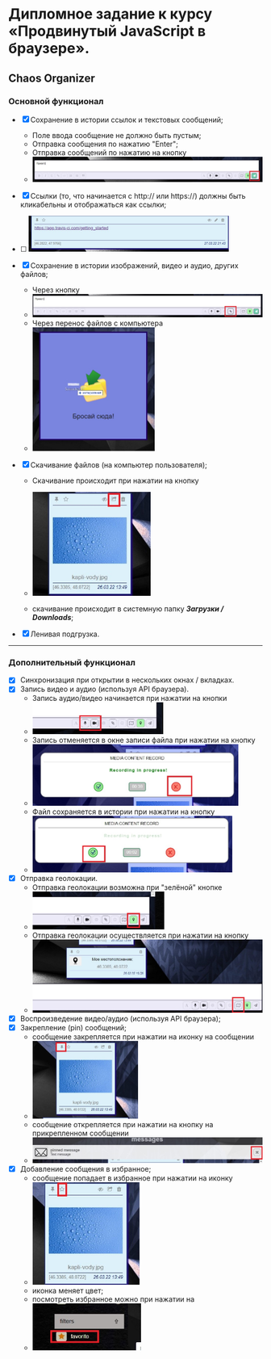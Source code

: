 # Дипломное задание к курсу «Продвинутый JavaScript в браузере». 
## Chaos Organizer

### Основной функционал
  - [x] Сохранение в истории ссылок и текстовых сообщений;   

    - Поле ввода сообщение не должно быть пустым;
    -  Отправка сообщения по нажатию "Enter";
    - Отправка сообщений по нажатию на кнопку
    -  <img src="./scrins/1 send_message.jpg" style="zoom:50%;" />

  - [x] Ссылки (то, что начинается с http:// или https://) должны быть кликабельны и отображаться как ссылки; 
  - [ ] <img src="./scrins/14 Link.jpg" style="zoom:50%;" />

  - [x] Сохранение в истории изображений, видео и аудио, других файлов;

    - Через кнопку 
    - <img src="./scrins/3 Load_file.jpg" style="zoom:50%;" />
    - Через перенос файлов с компьютера
    -  <img src="./scrins/2 DragDrop.jpg" style="zoom:50%;" />

  - [x] Скачивание файлов (на компьютер пользователя);

     - Скачивание происходит при нажатии на кнопку
     -  <img src="./scrins/4 Save_file.jpg" style="zoom:70%;" />	

       - скачивание происходит в системную папку ***Загрузки / Downloads***;

  - [x] Ленивая подгрузка.
***
### Дополнительный функционал
   - [x] Синхронизация при открытии в нескольких окнах / вкладках.
   - [x] Запись видео и аудио (используя API браузера).
     - Запись аудио/видео начинается при нажатии на кнопки 
     - <img src="./scrins/5 Audio_video.jpg" style="zoom:50%;" /> 
     - Запись отменяется в окне записи файла при нажатии на кнопку 
     - <img src="./scrins/7 Media_cancel.jpg" style="zoom:50%;" />
     - Файл сохраняется в истории при нажатии на кнопку 
     - <img src="./scrins/6 Media_apply.jpg" style="zoom:50%;" />
   - [x] Отправка геолокации.
     - Отправка геолокации возможна при "зелёной" кнопке 
     - <img src="./scrins/9 Geolocation.jpg" style="zoom:50%;" />
     - Отправка геолокации осуществляется при нажатии на кнопку
     -  <img src="./scrins/8 Geo.jpg" style="zoom:50%;" />
   - [x] Воспроизведение видео/аудио (используя API браузера);
   - [x] Закрепление (pin) сообщений;
      - сообщение закрепляется при нажатии на иконку на сообщении 
      - <img src="./scrins/10 Pinned.jpg" style="zoom:50%;" />
      - сообщение открепляется при нажатии на кнопку на прикрепленном сообщении 
      - <img src="./scrins/13 Pinned 2.jpg" style="zoom:50%;" />
   - [x] Добавление сообщения в избранное;
      - сообщение попадает в избранное при нажатии на иконку 
      - <img src="./scrins/11 Favor.jpg" style="zoom:70%;" />
      - иконка меняет цвет;
      - посмотреть избранное можно при нажатии на 
      - <img src="./scrins/12 Favor.jpg" style="zoom:70%;" />
   
